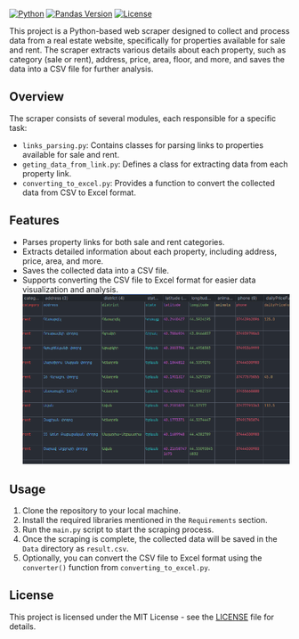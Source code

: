 [![Python](https://img.shields.io/badge/Python-3.6%2B-blue?style=for-the-badge&logo=python&logoColor=white)](https://www.python.org/)
[![Pandas Version](https://img.shields.io/badge/Pandas-1.3.3-orange?style=for-the-badge&logo=pandas&logoColor=white)](https://pandas.pydata.org/)
[![License](https://img.shields.io/badge/License-MIT-blue.svg?style=for-the-badge)](https://opensource.org/licenses/MIT)

This project is a Python-based web scraper designed to collect and process data from a real estate website, specifically for properties available for sale and rent. The scraper extracts various details about each property, such as category (sale or rent), address, price, area, floor, and more, and saves the data into a CSV file for further analysis.

## Overview
The scraper consists of several modules, each responsible for a specific task:
- `links_parsing.py`: Contains classes for parsing links to properties available for sale and rent.
- `geting_data_from_link.py`: Defines a class for extracting data from each property link.
- `converting_to_excel.py`: Provides a function to convert the collected data from CSV to Excel format.

## Features
- Parses property links for both sale and rent categories.
- Extracts detailed information about each property, including address, price, area, and more.
- Saves the collected data into a CSV file.
- Supports converting the CSV file to Excel format for easier data visualization and analysis.
![](screenshots/img.png)

## Usage
1. Clone the repository to your local machine.
2. Install the required libraries mentioned in the `Requirements` section.
3. Run the `main.py` script to start the scraping process.
4. Once the scraping is complete, the collected data will be saved in the `Data` directory as `result.csv`.
5. Optionally, you can convert the CSV file to Excel format using the `converter()` function from `converting_to_excel.py`.

## License
This project is licensed under the MIT License - see the [LICENSE](LICENSE) file for details.
